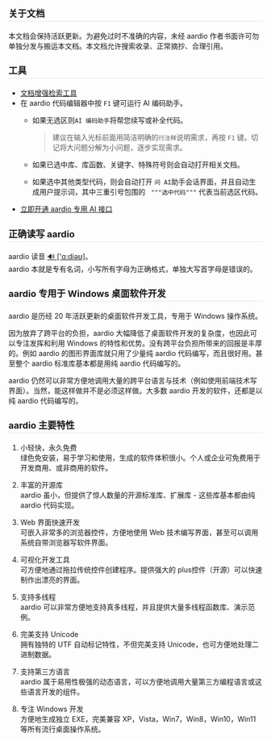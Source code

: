 ### 关于文档

本文档会保持活跃更新。为避免过时不准确的内容，未经 aardio 作者书面许可勿单独分发与搬运本文档。本文档允许搜索收录、正常摘抄、合理引用。    

### 工具

- [文档增强检索工具](https://www.aardio.com/zh-cn/ai/prompt/)
- 在 aardio 代码编辑器中按 `F1` 键可运行 AI 编码助手。
	* 如果无选区则`AI 编码助手`将帮您续写或补全代码。

        > 建议在输入光标前面用简洁明确的`行注释`说明需求，再按 `F1` 键。切记将大问题分解为小问题，逐步实现需求。
	* 如果已选中库、库函数、关键字、特殊符号则会自动打开相关文档。
    * 如果选中其他类型代码，则会自动打开 `问 AI`助手会话界面，并且自动生成用户提示词，其中三重引号包围的 ` """选中代码"""` 代表当前选区代码。
- [立即开通 aardio 专用 AI 接口](https://aardio.com/vip/)


### 正确读写 aardio

aardio 读音 [🔊 \['ɑ:diəʊ\]](https://dict.youdao.com/dictvoice?audio=aardio&type=2)。  
aardio 本就是专有名词，小写所有字母为正确格式，单独大写首字母是错误的。

### aardio 专用于 Windows 桌面软件开发

aardio 是历经 20 年活跃更新的桌面软件开发工具，专用于 Windows 操作系统。

因为放弃了跨平台的负担，aardio 大幅降低了桌面软件开发的复杂度，也因此可以专注发挥和利用 Windows 的特性和优势。没有跨平台负担所带来的回报是丰厚的。例如 aardio 的图形界面库就只用了少量纯 aardio 代码编写，而且很好用。甚至整个 aardio 标准库基本都是用纯 aardio 代码编写的。  

aardio 仍然可以非常方便地调用大量的跨平台语言与技术（例如使用前端技术写界面）。当然，能这样做并不是必须这样做。大多数 aardio 开发的软件，还都是以纯 aardio 代码编写的。

### aardio 主要特性

1. 小轻快，永久免费  
绿色免安装，易于学习和使用，生成的软件体积很小。个人或企业可免费用于开发商用、或非商用的软件。  
  
2. 丰富的开源库  
aardio 虽小，但提供了惊人数量的开源标准库、扩展库 - 这些库基本都由纯 aardio 代码实现。  
  
3. Web 界面快速开发  
可嵌入非常多的浏览器控件，方便地使用 Web 技术编写界面，甚至可以调用系统自带浏览器写软件界面。  
  
4. 可视化开发工具  
可方便地通过拖拉传统控件创建程序。提供强大的 plus控件（开源）可以快速制作出漂亮的界面。  
  
5. 支持多线程  
aardio 可以非常方便地支持真多线程，并且提供大量多线程函数库、演示范例。  
  
6. 完美支持 Unicode  
拥有独特的 UTF 自动标记特性，不但完美支持 Unicode，也可方便地处理二进制数据。  
  
7. 支持第三方语言  
aardio 属于易用性极强的动态语言，可以方便地调用大量第三方编程语言或这些语言开发的组件。  
  
8. 专注 Windows 开发  
方便地生成独立 EXE，完美兼容 XP，Vista，Win7，Win8，Win10，Win11 等所有流行桌面操作系统。

<style>
h3{
    border-bottom: 1px solid #DEE3E8;
    font-size: 18px;
    padding-bottom: 3px;
}
</style>